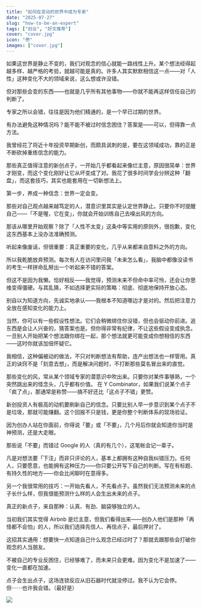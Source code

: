 ```yaml
---
title: "如何在变动的世界中成为专家"
date: "2025-07-27"
slug: "how-to-be-an-expert"
tags: ["创业", "好文推荐"]
cover: "cover.jpg"
icon: "😎"
images: ["cover.jpg"]
---
```

如果这世界是静止不变的，我们对观念的信心就能一路线性上升。某个想法经得起越多样、越严格的考验，就越可能是真的。许多人其实默默相信这一点——对「人性」这种变化不大的领域来说，这么想或许没错。



但对那些会变的东西——也就是几乎所有其他事物——你就不能再这样信任自己的判断了。



专家之所以会错，往往是因为他们精通的，是一个早已过期的世界。



有办法避免这种情况吗？能不能不被过时信念困住？答案是——可以，但得靠一点方法。



我曾经花了将近十年投资早期新创，而颇具讽刺的是，要在这领域成功，靠的正是不断砍掉重练信念的能力。



那些真正值得注意的新创点子，一开始几乎都看起来像烂主意，原因很简单：世界才刚变，而这个变化刚好让它从坏变成了对。我花了很多时间学会分辨这种「翻盘」，而这套技巧，其实也能套用在一切新想法上。



第一步，养成一种信念：世界一定会变。



那些对自己观点越来越笃定的人，潜意识里其实是认定世界静止。只要你不时提醒自己——「不是喔，它在变」，你就会开始训练自己去嗅出风的方向。



那该从哪里开始观察？除了「人性不太变」这条中等实用的原则外，很抱歉，变化这东西基本上没办法准确预测。



听起来像废话，但很重要：真正重要的变化，几乎从来都来自意料之外的方向。



所以我乾脆放弃预测。每次有人在访问里问我「未来怎么看」，我脑中都像没读书的考生一样拼命乱掰出一个听起来不错的答案。



但这不是因为我懒。恰好相反——我觉得，预测未来不但命中率可怜，还会让你思维变得僵硬。与其乱猜，不如选择更实际的策略：彻底、彻底地保持开放心态。



别自以为知道方向，先诚实地承认——我根本不知道哪边才是对的。然后把注意力全放在感知变化的能力上。



当然，你可以有一些假设性想法。它们会稍微绑住你没错，但也会驱动你前进。追东西是会让人兴奋的，猜答案也是。但你得非常有纪律，不让这些假设变成执念。
一旦别人开始把某个想法跟你绑在一起，那个想法就更可能变成你想相信的东西——这时你就该加倍怀疑它。



我相信，这种偏被动的做法，不只对判断想法有帮助，连产出想法也一样管用。真正的诀窍不是「刻意去想」，而是解决问题时，不打断那些莫名冒出来的直觉。



那些变化的风，常从某个领域专家的潜意识中吹出来。只要你对某件事够熟，一个突然跳出来的怪念头，几乎都有价值。
在 Y Combinator，如果我们说某个点子「疯了点」，那通常是称赞——搞不好还比「这点子不错」更赞。



新创投资人有极高的动机要刷新自己的信念。只要比别人早一步意识到某个点子不是垃圾，那就可能赚翻。这个回报不只是钱，更是你整个判断体系的现场验证。



因为创办人站在你面前，你得说「要」或「不要」，几个月后你就会知道你当时是神预测，还是大走眼。



那些说「不要」而错过 Google 的人（真的有几个），这笔帐会记一辈子。



凡是对想法要「下注」而非只评论的人，基本上都拥有这种自我纠错压力。任何人，只要愿意，也能拥有这种压力——你只要公开写下自己的判断。写在有标题、有持久性的地方——你会比闲聊时在意得多。



另一个我很常用的技巧：一开始先看人，不先看点子。虽然我们无法预测未来的点子长什么样，但我很能预测什么样的人会生出未来的点子。



真正的新点子，来自那种：认真、有劲、脑袋够独立的人。



当初我们其实觉得 Airbnb 是烂主意，但我们看得出来——创办人他们是那种「再怪都不会怕」的人，所以我们选择先信人、再信点子，最后押对了。



这招其实通用：想要快一点知道自己什么观念已经过时了？那就去跟那些会打破你观念的人当朋友。



不被自己的专业反困住，已经够难了，而未来只会更难。因为变化不是加速了——变化一直都在加速。



点子会生出点子，这场连锁反应从旧石器时代就没停过。我不认为它会停。
但⋯⋯也许我会错。（最好是）




![](https://prod-files-secure.s3.us-west-2.amazonaws.com/112d0858-5090-4d34-a606-b75eb8d65fd2/46476355-9cf3-4e99-9b7a-3531bc426380/1000202064.png?X-Amz-Algorithm=AWS4-HMAC-SHA256&X-Amz-Content-Sha256=UNSIGNED-PAYLOAD&X-Amz-Credential=ASIAZI2LB4667FT4FU47%2F20250907%2Fus-west-2%2Fs3%2Faws4_request&X-Amz-Date=20250907T072640Z&X-Amz-Expires=3600&X-Amz-Security-Token=IQoJb3JpZ2luX2VjEDQaCXVzLXdlc3QtMiJHMEUCIQCFR1aNGzWCdSu3rT0q9pCB7JcuiS1pMDPEd%2FVjxGG01AIgRsBetPgFLhMrKBo8aGDBLccFEnK958yUJxbz%2B4%2F9Z2wqiAQInf%2F%2F%2F%2F%2F%2F%2F%2F%2F%2FARAAGgw2Mzc0MjMxODM4MDUiDONacx6ZfUoAbtOLUSrcA2T2A9yqUb3NqmZMntsGWe5INVumgyf3AtEKGVhVOaeILx7KMSyHIURXdyWExBRtZ6wI1CuHN81gIKfQeLHPCrcpjC27Cgvy4a4hBLFM0l3wO1U26vj2%2BkQGw%2FV2i3Syg%2F9pTMIlOZa9Tr8kYa%2F00eJhqrKa0G4D2ORUYECkgszPZWT6iDFcs2%2B3SHYx46U481NScUxPrDp1mlRGxRA1BxEOXDtmS%2Fuh6PHyrS3MJ%2Fe1AChwlCZ9v9ZERUBhj7fYCz4vY6zuL31ep3MrEflgAzTYGRyZWjuBXBmfnM6vnQ9zR%2FtrHRXPqntR1YRhri5SDsJvGXLWiyUTjf5Hkjtf1ys%2FRzKTGiC98opaw2NllmeGv7aJ%2FYoI6PKt%2BSfRP9Ggp7oCZ1ZiVQTWWPDXTSYrk2MmOtHHSN%2FIqgUCnnX9iFHSDNK2v2PCnjHcVstX9SDXQZLccL6w2pgJaR3YMXdYvRAK40yTZyx37D4z6Gj94DVb58TmYbwAlN3qIA%2Fcgc6N0hzh%2FEjiA2RwI99x2CcgDr5OL4ppvxMOpB9CPFEH7l7gt6Nit9LFLtiqCyPfS5xmiUCgtp3O359apjG39DkevEuLKq0APEk9xE9GcaSejY4tfjOjhMmKidg6oBMsMLqI9MUGOqUBh34MUTDFjcN%2BcDXgFN5bIflJyM%2Fby4vJeRGLJWsgSOgD87sRMVrLVd9MZ0dpryo9439kzV0x8K3la2ATdeCRoZ4xPZFy9SIEVMOR1N8EEhsyIEQoARJ%2BMHKfZ0o9h6xGnY1hBG05LoxRNXQSdyUOdhIPQCO8P0SI6BOB0hTnGx4qtXL5ZxfLkftRSv45YOqDb%2Bk8KNnGXriCNQgdYVx9utRMkHWD&X-Amz-Signature=43267959f11822917cbb8a4df108c2fdd2d5e85b3e76b8bacd4a568aa992d0ff&X-Amz-SignedHeaders=host&x-amz-checksum-mode=ENABLED&x-id=GetObject)

